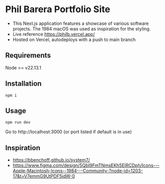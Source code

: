 # Phil Barera Portfolio Site

- This Next.js application features a showcase of various software projects. The 1984 macOS was used as inspiration for the styling.
- Live reference https://philb.vercel.app/
- Hosted on Vercel, autodeploys with a push to main branch

## Requirements
Node >= v22.13.1

## Installation

```
npm i
```

## Usage

```
npm run dev
```

Go to http://localhost:3000 (or port listed if default is in use)

## Inspiration
- https://bbenchoff.github.io/system7/
- https://www.figma.com/design/5QbI9FmTNmsEKh5ElRCDph/Icons---Apple-Macintosh-Icons--1984---Community-?node-id=1203-17&t=V7emmG9UtPDF5idW-0
